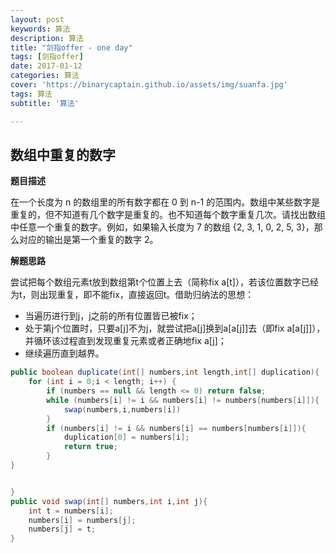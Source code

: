```yaml
---
layout: post
keywords: 算法
description: 算法
title: "剑指offer - one day"
tags: [剑指offer]
date: 2017-01-12
categories: 算法
cover: 'https://binarycaptain.github.io/assets/img/suanfa.jpg'
tags: 算法
subtitle: '算法'

---
```



## 数组中重复的数字

**题目描述**

在一个长度为 n 的数组里的所有数字都在 0 到 n-1 的范围内。数组中某些数字是重复的，但不知道有几个数字是重复的。也不知道每个数字重复几次。请找出数组中任意一个重复的数字。例如，如果输入长度为 7 的数组 {2, 3, 1, 0, 2, 5, 3}，那么对应的输出是第一个重复的数字 2。

**解题思路**

尝试把每个数组元素t放到数组第t个位置上去（简称fix a[t]），若该位置数字已经为t，则出现重复，即不能fix，直接返回t。借助归纳法的思想：
- 当遍历进行到j，j之前的所有位置皆已被fix；
- 处于第j个位置时，只要a[j]不为j，就尝试把a[j]换到a[a[j]]去（即fix a[a[j]]），并循环该过程直到发现重复元素或者正确地fix a[j]；
- 继续遍历直到越界。

```java
public boolean duplicate(int[] numbers,int length,int[] duplication){
    for (int i = 0;i < length; i++) {
        if (numbers == null && length <= 0) return false;
        while (numbers[i] != i && numbers[i] != numbers[numbers[i]]){
            swap(numbers,i,numbers[i])
        }
        if (numbers[i] != i && numbers[i] == numbers[numbers[i]]){
            duplication[0] = numbers[i];
            return true;
        }
}


}
public void swap(int[] numbers,int i,int j){
    int t = numbers[i];
    numbers[i] = numbers[j];
    numbers[j] = t;
}
```
